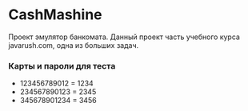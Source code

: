# CashMashine
Проект эмулятор банкомата. Данный проект часть учебного курса javarush.com, одна из больших задач.
### Карты и пароли для теста
 - 123456789012 = 1234
 - 234567890123 = 2345
 - 345678901234 = 3456
